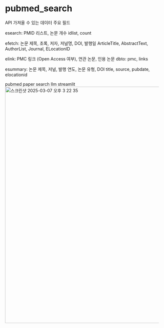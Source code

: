 # pubmed_search

API	가져올 수 있는 데이터	주요 필드

esearch:	PMID 리스트, 논문 개수	idlist, count

efetch:	논문 제목, 초록, 저자, 저널명, DOI, 발행일	ArticleTitle, AbstractText, AuthorList, Journal, ELocationID

elink:	PMC 링크 (Open Access 여부), 연관 논문, 인용 논문	dbto: pmc, links

esummary:	논문 제목, 저널, 발행 연도, 논문 유형, DOI	title, source, pubdate, elocationid

pubmed paper search llm streamlit 
<img width="776" alt="스크린샷 2025-03-07 오후 3 22 35" src="https://github.com/user-attachments/assets/8fa41774-91e4-4e63-aecb-1534ab78088d" />
